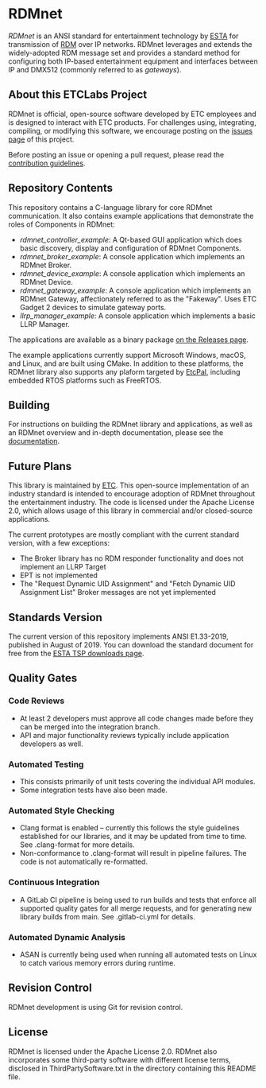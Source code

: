 # RDMnet

*RDMnet* is an ANSI standard for entertainment technology by [ESTA](http://tsp.esta.org) for
transmission of [RDM](http://www.rdmprotocol.org) over IP networks. RDMnet leverages and extends
the widely-adopted RDM message set and provides a standard method for configuring both IP-based
entertainment equipment and interfaces between IP and DMX512 (commonly referred to as *gateways*).

## About this ETCLabs Project

RDMnet is official, open-source software developed by ETC employees and is designed to interact
with ETC products. For challenges using, integrating, compiling, or modifying this software, we
encourage posting on the [issues page](https://github.com/ETCLabs/RDMnet/issues) of this project.

Before posting an issue or opening a pull request, please read the
[contribution guidelines](./CONTRIBUTING.md).

## Repository Contents

This repository contains a C-language library for core RDMnet communication. It also contains
example applications that demonstrate the roles of Components in RDMnet:

* *rdmnet_controller_example*: A Qt-based GUI application which does basic discovery, display and
  configuration of RDMnet Components.
* *rdmnet_broker_example*: A console application which implements an RDMnet Broker.
* *rdmnet_device_example*: A console application which implements an RDMnet Device.
* *rdmnet_gateway_example*: A console application which implements an RDMnet Gateway,
  affectionately referred to as the "Fakeway". Uses ETC Gadget 2 devices to simulate gateway ports.
* *llrp_manager_example*: A console application which implements a basic LLRP Manager.

The applications are available as a binary package
[on the Releases page](https://github.com/ETCLabs/RDMnet/releases).

The example applications currently support Microsoft Windows, macOS, and Linux, and are built using
CMake. In addition to these platforms, the RDMnet library also supports any plaform targeted by
[EtcPal](https://github.com/ETCLabs/EtcPal), including embedded RTOS platforms such as FreeRTOS.

## Building

For instructions on building the RDMnet library and applications, as well as an
RDMnet overview and in-depth documentation, please see the
[documentation](https://etclabs.github.io/RDMnetDocs).

## Future Plans

This library is maintained by [ETC](http://www.etcconnect.com). This open-source implementation of
an industry standard is intended to encourage adoption of RDMnet throughout the entertainment
industry. The code is licensed under the Apache License 2.0, which allows usage of this library in
commercial and/or closed-source applications.

The current prototypes are mostly compliant with the current standard version, with a few
exceptions:

* The Broker library has no RDM responder functionality and does not implement an LLRP Target
* EPT is not implemented
* The "Request Dynamic UID Assignment" and "Fetch Dynamic UID Assignment List" Broker messages are
  not yet implemented

## Standards Version

The current version of this repository implements ANSI E1.33-2019, published in
August of 2019. You can download the standard document for free from the
[ESTA TSP downloads page](https://tsp.esta.org/tsp/documents/published_docs.php).

## Quality Gates

### Code Reviews

* At least 2 developers must approve all code changes made before they can be merged into the integration branch.
* API and major functionality reviews typically include application developers as well.

### Automated Testing

* This consists primarily of unit tests covering the individual API modules.
* Some integration tests have also been made.

### Automated Style Checking

* Clang format is enabled – currently this follows the style guidelines established for our libraries,
 and it may be updated from time to time. See .clang-format for more details.
* Non-conformance to .clang-format will result in pipeline failures.  The code is not automatically re-formatted.

### Continuous Integration

* A GitLab CI pipeline is being used to run builds and tests that enforce all supported quality gates for all merge
requests, and for generating new library builds from main. See .gitlab-ci.yml for details.

### Automated Dynamic Analysis

* ASAN is currently being used when running all automated tests on Linux to catch various memory errors during runtime.

## Revision Control

RDMnet development is using Git for revision control.

## License

RDMnet is licensed under the Apache License 2.0. RDMnet also incorporates some third-party software
with different license terms, disclosed in ThirdPartySoftware.txt in the directory containing this
README file.

